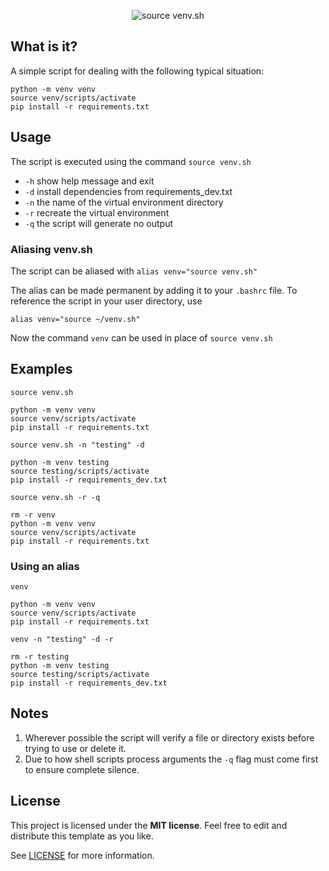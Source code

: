 <p align="center">
  <img src="https://i.imgur.com/PHgnvJV.png" title="source venv.sh">
</p>

## What is it?

A simple script for dealing with the following typical situation:
```
python -m venv venv
source venv/scripts/activate
pip install -r requirements.txt
```

## Usage

The script is executed using the command `source venv.sh`

* `-h` show help message and exit
* `-d` install dependencies from requirements_dev.txt
* `-n` the name of the virtual environment directory
* `-r` recreate the virtual environment
* `-q` the script will generate no output

### Aliasing venv.sh

The script can be aliased with `alias venv="source venv.sh"`

The alias can be made permanent by adding it to your `.bashrc` file. To reference the script in your user directory, use
```shell
alias venv="source ~/venv.sh"
```

Now the command `venv` can be used in place of `source venv.sh`

## Examples

`source venv.sh`
```
python -m venv venv
source venv/scripts/activate
pip install -r requirements.txt
```


`source venv.sh -n "testing" -d`
```
python -m venv testing
source testing/scripts/activate
pip install -r requirements_dev.txt
```

`source venv.sh -r -q`
```
rm -r venv
python -m venv venv
source venv/scripts/activate
pip install -r requirements.txt
```

### Using an alias

`venv`
```
python -m venv venv
source venv/scripts/activate
pip install -r requirements.txt
```


`venv -n "testing" -d -r`
```
rm -r testing
python -m venv testing
source testing/scripts/activate
pip install -r requirements_dev.txt
```

## Notes

1. Wherever possible the script will verify a file or directory exists before trying to use or delete it.
2. Due to how shell scripts process arguments the `-q` flag must come first to ensure complete silence.

## License

This project is licensed under the **MIT license**. Feel free to edit and distribute this template as you like.

See [LICENSE](LICENSE) for more information.
